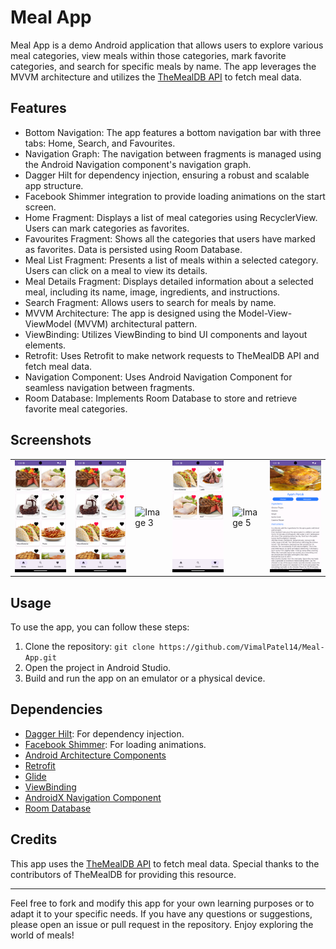 <h1>Meal App</h1>

<p>Meal App is a demo Android application that allows users to explore various meal categories, view meals within those categories, mark favorite categories, and search for specific meals by name. The app leverages the MVVM architecture and utilizes the <a href="https://www.themealdb.com/api.php">TheMealDB API</a> to fetch meal data.</p>

<h2>Features</h2>
<ul>
    <li>Bottom Navigation: The app features a bottom navigation bar with three tabs: Home, Search, and Favourites.</li>
    <li>Navigation Graph: The navigation between fragments is managed using the Android Navigation component's navigation graph.</li>
    <li>Dagger Hilt for dependency injection, ensuring a robust and scalable app structure.</li>
    <li>Facebook Shimmer integration to provide loading animations on the start screen.</li>
    <li>Home Fragment: Displays a list of meal categories using RecyclerView. Users can mark categories as favorites.</li>
    <li>Favourites Fragment: Shows all the categories that users have marked as favorites. Data is persisted using Room Database.</li>
    <li>Meal List Fragment: Presents a list of meals within a selected category. Users can click on a meal to view its details.</li>
    <li>Meal Details Fragment: Displays detailed information about a selected meal, including its name, image, ingredients, and instructions.</li>
    <li>Search Fragment: Allows users to search for meals by name.</li>
    <li>MVVM Architecture: The app is designed using the Model-View-ViewModel (MVVM) architectural pattern.</li>
    <li>ViewBinding: Utilizes ViewBinding to bind UI components and layout elements.</li>
    <li>Retrofit: Uses Retrofit to make network requests to TheMealDB API and fetch meal data.</li>
    <li>Navigation Component: Uses Android Navigation Component for seamless navigation between fragments.</li>
    <li>Room Database: Implements Room Database to store and retrieve favorite meal categories.</li>
</ul>

<h2>Screenshots</h2>
<table>
  <tr>
    <td><img src="https://github.com/VimalPatel14/Meal-App/blob/master/app/sc1.png" alt="Image 1"></td>
    <td><img src="https://github.com/VimalPatel14/Meal-App/blob/master/app/sc2.png" alt="Image 2"></td>
    <td><img src="https://github.com/VimalPatel14/Meal-App/blob/master/app/sc3.png" alt="Image 3"></td>
    <td><img src="https://github.com/VimalPatel14/Meal-App/blob/master/app/sc4.png" alt="Image 4"></td>
    <td><img src="https://github.com/VimalPatel14/Meal-App/blob/master/app/sc5.png" alt="Image 5"></td>
    <td><img src="https://github.com/VimalPatel14/Meal-App/blob/master/app/sc6.png" alt="Image 6"></td>
  </tr>
</table>

<h2>Usage</h2>
<p>To use the app, you can follow these steps:</p>
<ol>
    <li>Clone the repository: <code>git clone https://github.com/VimalPatel14/Meal-App.git</code></li>
    <li>Open the project in Android Studio.</li>
    <li>Build and run the app on an emulator or a physical device.</li>
</ol>

<h2>Dependencies</h2>
<ul>
    <li><a href="https://developer.android.com/training/dependency-injection/hilt-android">Dagger Hilt</a>: For dependency injection.</li>
    <li><a href="https://github.com/facebook/shimmer-android">Facebook Shimmer</a>: For loading animations.</li>
    <li><a href="https://developer.android.com/topic/libraries/architecture">Android Architecture Components</a></li>
    <li><a href="https://square.github.io/retrofit/">Retrofit</a></li>
    <li><a href="https://github.com/bumptech/glide">Glide</a></li>
    <li><a href="https://developer.android.com/topic/libraries/view-binding">ViewBinding</a></li>
    <li><a href="https://developer.android.com/guide/navigation">AndroidX Navigation Component</a></li>
    <li><a href="https://developer.android.com/topic/libraries/architecture/room">Room Database</a></li>
</ul>

<h2>Credits</h2>
<p>This app uses the <a href="https://www.themealdb.com/api.php">TheMealDB API</a> to fetch meal data. Special thanks to the contributors of TheMealDB for providing this resource.</p>

<hr>

<p>Feel free to fork and modify this app for your own learning purposes or to adapt it to your specific needs. If you have any questions or suggestions, please open an issue or pull request in the repository. Enjoy exploring the world of meals!</p>

</body>
</html>
